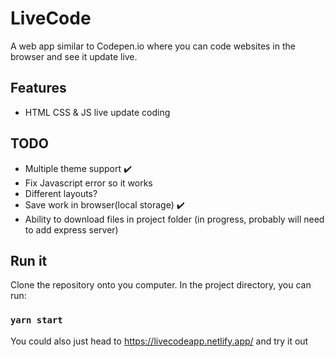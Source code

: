 # LiveCode

A web app similar to Codepen.io where you can code websites in the browser and see it update live.

## Features
- HTML CSS & JS live update coding

## TODO
- Multiple theme support ✔️
- Fix Javascript error so it works
- Different layouts? 
- Save work in browser(local storage) ✔️
- Ability to download files in project folder (in progress, probably will need to add express server)

## Run it

Clone the repository onto you computer. In the project directory, you can run:

### `yarn start`

You could also just head to https://livecodeapp.netlify.app/ and try it out



